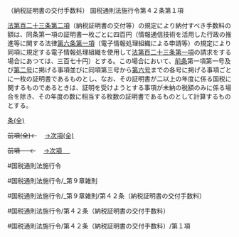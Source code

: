 （納税証明書の交付手数料）
国税通則法施行令第４２条第１項

[法第百二十三条第二項](国税通則法＿＿＿＿＿第１２３条第２項)（納税証明書の交付等）の規定により納付すべき手数料の額は、同条第一項の証明書一枚ごとに四百円（情報通信技術を活用した行政の推進等に関する法律[第六条第一項](国税通則法施行＿令＿第６条第１項)（電子情報処理組織による申請等）の規定により同項に規定する電子情報処理組織を使用して[法第百二十三条第一項](国税通則法＿＿＿＿＿第１２３条第１項)の請求をする場合にあつては、三百七十円）とする。この場合において、[前条](国税通則法施行＿令＿第４１条第１項)第一項第一号及び[第二号](国税通則法施行＿令＿第４２条第１項第２号)に掲げる事項並びに同項第三号から[第六号](国税通則法施行＿令＿第４２条第１項第６号)までの各号に掲げる事項ごとに一枚の証明書であるものとし、なお、その証明書が二以上の年度に係る国税に関するものであるときは、証明を受けようとする事項が未納の税額のみに係る場合を除き、その年度の数に相当する枚数の証明書であるものとして計算するものとする。

[条(全)](国税通則法施行＿令＿第４２条_.md)

~~前項(全)←~~　  [→次項(全)](国税通則法施行＿令＿第４２条第２項_.md)

~~前項 　 ←~~　  [→次項 　 ](国税通則法施行＿令＿第４２条第２項.md)



#国税通則法施行令

#国税通則法施行令/_第９章雑則

#国税通則法施行令/_第９章雑則/第４２条（納税証明書の交付手数料）

#国税通則法施行令/第４２条（納税証明書の交付手数料）

#国税通則法施行令/第４２条（納税証明書の交付手数料）/第１項

